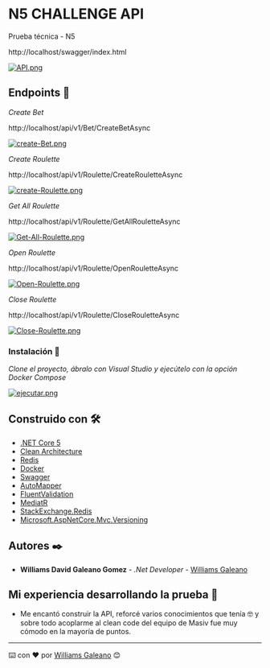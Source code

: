 # N5 CHALLENGE API

Prueba técnica - N5

http://localhost/swagger/index.html

[![API.png](https://i.postimg.cc/TwK9Xqvm/API.png)](https://postimg.cc/YGwg6F9q)

## Endpoints 🚀

_Create Bet_

http://localhost/api/v1/Bet/CreateBetAsync

[![create-Bet.png](https://i.postimg.cc/15QpWZXD/create-Bet.png)](https://postimg.cc/MX9MTNyG)

_Create Roulette_

http://localhost/api/v1/Roulette/CreateRouletteAsync

[![create-Roulette.png](https://i.postimg.cc/MKZVVmvS/create-Roulette.png)](https://postimg.cc/HjKrC5wZ)

_Get All Roulette_

http://localhost/api/v1/Roulette/GetAllRouletteAsync

[![Get-All-Roulette.png](https://i.postimg.cc/G2mfTywh/Get-All-Roulette.png)](https://postimg.cc/nsN26Mh6)

_Open Roulette_

http://localhost/api/v1/Roulette/OpenRouletteAsync

[![Open-Roulette.png](https://i.postimg.cc/d37S4cVb/Open-Roulette.png)](https://postimg.cc/N2c4jVTD)

_Close Roulette_

http://localhost/api/v1/Roulette/CloseRouletteAsync

[![Close-Roulette.png](https://i.postimg.cc/3wcqpwKX/Close-Roulette.png)](https://postimg.cc/gw34bmLj)

### Instalación 🔧

_Clone el proyecto, ábralo con Visual Studio y ejecútelo con la opción Docker Compose_

[![ejecutar.png](https://i.postimg.cc/85VZLXFH/ejecutar.png)](https://postimg.cc/JyP3Lq5D)

## Construido con 🛠️

- [.NET Core 5](http://www.dropwizard.io/1.0.2/docs/)
- [Clean Architecture](https://blog.cleancoder.com/uncle-bob/2012/08/13/the-clean-architecture.html)
- [Redis](https://redis.io/)
- [Docker](https://www.docker.com/)
- [Swagger](https://swagger.io/)
- [AutoMapper](https://automapper.org/)
- [FluentValidation](https://fluentvalidation.net/)
- [MediatR](https://www.nuget.org/packages/MediatR/)
- [StackExchange.Redis](https://www.nuget.org/packages/StackExchange.Redis/)
- [Microsoft.AspNetCore.Mvc.Versioning](https://www.nuget.org/packages/Microsoft.AspNetCore.Mvc.Versioning/)

## Autores ✒️

- **Williams David Galeano Gomez** - _.Net Developer_ - [Williams Galeano](https://github.com/willyGaleano)

## Mi experiencia desarrollando la prueba 🎁

- Me encantó construir la API, reforcé varios conocimientos que tenía 🤓
  y sobre todo acoplarme al clean code del equipo de Masiv fue muy cómodo en la
  mayoría de puntos.

---

⌨️ con ❤️ por [Williams Galeano](https://github.com/willyGaleano) 😊

